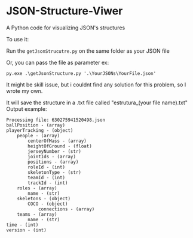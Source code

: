 # JSON-Structure-Viwer
A Python code for visualizing JSON's structures

To use it: 

Run the ```getJsonStrucutre.py``` on the same folder as your JSON file

Or, you can pass the file as parameter ex:
```
py.exe .\getJsonStructure.py '.\YourJSONs\YourFile.json'
```

It might be skill issue, but i couldnt find any solution for this problem, so I wrote my own.

It will save the structure in a .txt file called "estrutura_(your file name).txt"
Output example:
```
Processing file: 630275941520498.json
ballPosition - (array)
playerTracking - (object)
    people - (array)
        centerOfMass - (array)
        heightOfGround - (float)
        jerseyNumber - (str)
        jointIds - (array)
        positions - (array)
        roleId - (int)
        skeletonType - (str)
        teamId - (int)
        trackId - (int)
    roles - (array)
        name - (str)
    skeletons - (object)
        COCO - (object)
            connections - (array)
    teams - (array)
        name - (str)
time - (int)
version - (int)
```

